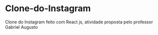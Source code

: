 # Clone-do-Instagram
Clone do Instagram feito com React js, atividade proposta pelo professor Gabriel Augusto
